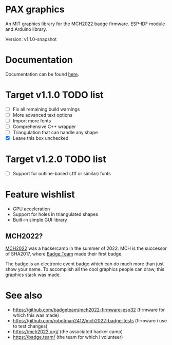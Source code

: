 # PAX graphics
An MIT graphics library for the MCH2022 badge firmware.
ESP-IDF module and Arduino library.

Version: v1.1.0-snapshot

# Documentation
Documentation can be found [here](docs).

# Target v1.1.0 TODO list
- [ ] Fix all remaining build warnings
- [ ] More advanced text options
- [ ] Import more fonts
- [ ] Comprehensive C++ wrapper
- [ ] Triangulation that can handle any shape
- [x] Leave this box unchecked

# Target v1.2.0 TODO list
- [ ] Support for outline-based (.ttf or similar) fonts

# Feature wishlist
- GPU acceleration
- Support for holes in triangulated shapes
- Built-in simple GUI library

## MCH2022?
[MCH2022](https://mch2022.org/) was a hackercamp in the summer of 2022.
MCH is the successor of SHA2017, where [Badge.Team](https://badge.team/) made their first badge.

The badge is an electronic event badge which can do much more than just show your name.
To accomplish all the cool graphics people can draw, this graphics stack was made.

# See also
- https://github.com/badgeteam/mch2022-firmware-esp32 (firmware for which this was made)
- https://github.com/robotman2412/mch2022-badge-tests (firmware i use to test changes)
- https://mch2022.org/ (the associated hacker camp)
- https://badge.team/  (the team for which i volunteer)
